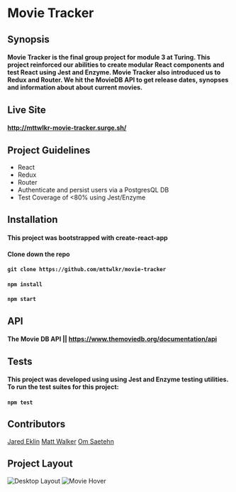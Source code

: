 # Movie Tracker

## Synopsis
#### Movie Tracker is the final group project for module 3 at Turing. This project reinforced our abilities to create modular React components and test React using Jest and Enzyme. Movie Tracker also introduced us to Redux and Router. We hit the MovieDB API to get release dates, synopses and information about about current movies.

## Live Site
#### http://mttwlkr-movie-tracker.surge.sh/

## Project Guidelines

* React
* Redux
* Router
* Authenticate and persist users via a PostgresQL DB
* Test Coverage of <80% using Jest/Enzyme

## Installation

#### This project was bootstrapped with create-react-app

#### Clone down the repo
#### ```git clone https://github.com/mttwlkr/movie-tracker```

#### ```npm install```

#### ```npm start```

## API
#### The Movie DB API || https://www.themoviedb.org/documentation/api

## Tests

#### This project was developed using using Jest and Enzyme testing utilities. To run the test suites for this project:

#### ```npm test```

## Contributors
[Jared Eklin](https://github.com/jaredeklin)
[Matt Walker](https://github.com/mttwlkr)
[Om Saetehn](https://github.com/chunktooth)

## Project Layout

![Desktop Layout](https://user-images.githubusercontent.com/30199861/38278806-c208523a-375a-11e8-89bd-4d55652f1ede.png)
![Movie Hover](https://user-images.githubusercontent.com/30199861/38278808-c63b45ec-375a-11e8-9789-889f938cb25e.png)

